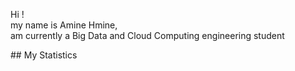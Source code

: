 <p>
  Hi ! <br>
  my name is Amine Hmine, <br>
  am currently a Big Data and Cloud Computing engineering student <br>
  
</p>
## My Statistics

<br/>
<p align="left">
</p>
<br>


<!--
**AmineHmine/AmineHmine** is a ✨ _special_ ✨ repository because its `README.md` (this file) appears on your GitHub profile.

Here are some ideas to get you started:

- 🔭 I’m currently working on ...
- 🌱 I’m currently learning ...
- 👯 I’m looking to collaborate on ...
- 🤔 I’m looking for help with ...
- 💬 Ask me about ...
- 📫 How to reach me: ...
- 😄 Pronouns: ...
- ⚡ Fun fact: ...
-->
